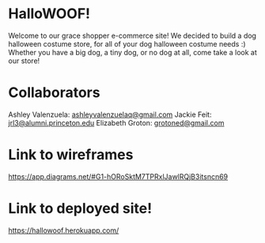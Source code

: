 # HalloWOOF!

Welcome to our grace shopper e-commerce site! We decided to build a dog halloween costume store, for all of your dog halloween costume needs :) Whether you have a big dog, a tiny dog, or no dog at all, come take a look at our store!

# Collaborators

Ashley Valenzuela: ashleyvalenzuelaq@gmail.com
Jackie Feit: jrl3@alumni.princeton.edu
Elizabeth Groton: grotoned@gmail.com

# Link to wireframes

https://app.diagrams.net/#G1-hORoSktM7TPRxlJawlRQjB3itsncn69

# Link to deployed site!

https://hallowoof.herokuapp.com/
